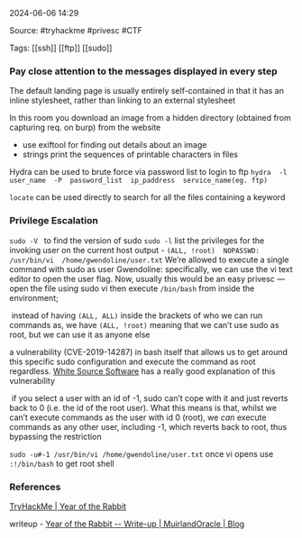
2024-06-06 14:29

Source: #tryhackme #privesc #CTF 

Tags: [[ssh]] [[ftp]] [[sudo]] 

### Pay close attention to the messages displayed in every step

The default landing page is usually entirely self-contained in that it has an inline stylesheet, rather than linking to an external stylesheet

In this room you download an image from a hidden directory (obtained from capturing req. on burp) from the website 

- use exiftool for finding out details about an image 
- strings print the sequences of printable characters in files

Hydra can be used to brute force via password list to login to ftp
`hydra  -l  user_name  -P  password_list  ip_paddress  service_name(eg. ftp) `

`locate` can be used directly to search for all the files containing a keyword 

### Privilege Escalation

`sudo -V `    to find the version of sudo 
`sudo -l`      list the privileges for the invoking user on the current host 
output - 
`(ALL, !root)  NOPASSWD:  /usr/bin/vi  /home/gwendoline/user.txt`
 We’re allowed to execute a single command with sudo as user Gwendoline: specifically, we can use the vi text editor to open the user flag. Now, usually this would be an easy privesc — open the file using sudo vi then execute `/bin/bash` from inside the environment;

 instead of having `(ALL, ALL)` inside the brackets of who we can run commands as, we have `(ALL, !root)` meaning that we can’t use sudo as root, but we can use it as anyone else

a vulnerability (CVE-2019-14287) in bash itself that allows us to get around this specific sudo configuration and execute the command as root regardless. [White Source Software](https://resources.whitesourcesoftware.com/blog-whitesource/new-vulnerability-in-sudo-cve-2019-14287) has a really good explanation of this vulnerability

 if you select a user with an id of -1, sudo can’t cope with it and just reverts back to 0 (i.e. the id of the root user). What this means is that, whilst we can’t execute commands as the user with id 0 (root), we _can_ execute commands as any other user, including -1, which reverts back to root, thus bypassing the restriction

`sudo -u#-1 /usr/bin/vi /home/gwendoline/user.txt`
once vi opens use `:!/bin/bash` to get root shell 

### References

[TryHackMe | Year of the Rabbit](https://tryhackme.com/r/room/yearoftherabbit)

writeup - 
[Year of the Rabbit -- Write-up | MuirlandOracle | Blog](https://muirlandoracle.co.uk/2020/03/10/year-of-the-rabbit-write-up/)
